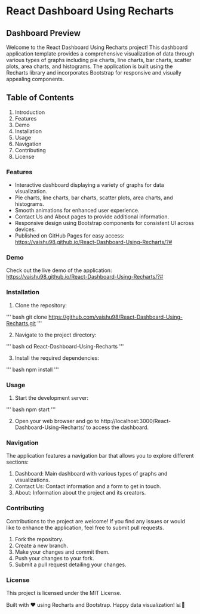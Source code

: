 # React Dashboard Using Recharts


## Dashboard Preview

Welcome to the React Dashboard Using Recharts project! This dashboard application template provides a comprehensive visualization of data through various types of graphs including pie charts, line charts, bar charts, scatter plots, area charts, and histograms. The application is built using the Recharts library and incorporates Bootstrap for responsive and visually appealing components.

## Table of Contents

1. Introduction
2. Features
3. Demo
4. Installation
5. Usage
6. Navigation
7. Contributing
8. License

### Features

- Interactive dashboard displaying a variety of graphs for data visualization.
- Pie charts, line charts, bar charts, scatter plots, area charts, and histograms.
- Smooth animations for enhanced user experience.
- Contact Us and About pages to provide additional information.
- Responsive design using Bootstrap components for consistent UI across devices.
- Published on GitHub Pages for easy access: https://vaishu98.github.io/React-Dashboard-Using-Recharts/?#

### Demo

Check out the live demo of the application: https://vaishu98.github.io/React-Dashboard-Using-Recharts/?#

### Installation

1. Clone the repository:

''' bash
git clone https://github.com/vaishu98/React-Dashboard-Using-Recharts.git
'''

2. Navigate to the project directory:

''' bash
cd React-Dashboard-Using-Recharts
'''

3. Install the required dependencies:

''' bash
npm install
'''

### Usage

1. Start the development server:

''' bash
npm start
'''

2. Open your web browser and go to http://localhost:3000/React-Dashboard-Using-Recharts/ to access the dashboard.

### Navigation

The application features a navigation bar that allows you to explore different sections:

1. Dashboard: Main dashboard with various types of graphs and visualizations.
2. Contact Us: Contact information and a form to get in touch.
3. About: Information about the project and its creators.

### Contributing
Contributions to the project are welcome! If you find any issues or would like to enhance the application, feel free to submit pull requests.

1. Fork the repository.
2. Create a new branch.
3. Make your changes and commit them.
4. Push your changes to your fork.
5. Submit a pull request detailing your changes.

### License

This project is licensed under the MIT License.

Built with ❤️ using Recharts and Bootstrap. Happy data visualization! 📊🚀